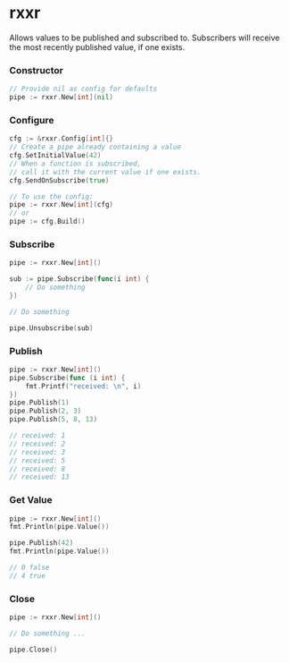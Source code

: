 # rxxr

Allows values to be published and subscribed to.
Subscribers will receive the most recently published value, if one exists.

### Constructor

```go
// Provide nil as config for defaults
pipe := rxxr.New[int](nil)
```

### Configure

```go
cfg := &rxxr.Config[int]{}
// Create a pipe already containing a value
cfg.SetInitialValue(42)
// When a function is subscribed, 
// call it with the current value if one exists.
cfg.SendOnSubscribe(true)

// To use the config:
pipe := rxxr.New[int](cfg)
// or
pipe := cfg.Build()
```

### Subscribe

```go
pipe := rxxr.New[int]()

sub := pipe.Subscribe(func(i int) {
	// Do something
})

// Do something

pipe.Unsubscribe(sub)
```

### Publish

```go
pipe := rxxr.New[int]()
pipe.Subscribe(func (i int) {
	fmt.Printf("received: \n", i)
})
pipe.Publish(1)
pipe.Publish(2, 3)
pipe.Publish(5, 8, 13)

// received: 1
// received: 2
// received: 3
// received: 5
// received: 8
// received: 13
```

### Get Value

```go
pipe := rxxr.New[int]()
fmt.Println(pipe.Value())

pipe.Publish(42)
fmt.Println(pipe.Value())

// 0 false
// 4 true
```

### Close

```go
pipe := rxxr.New[int]()

// Do something ...

pipe.Close()
```